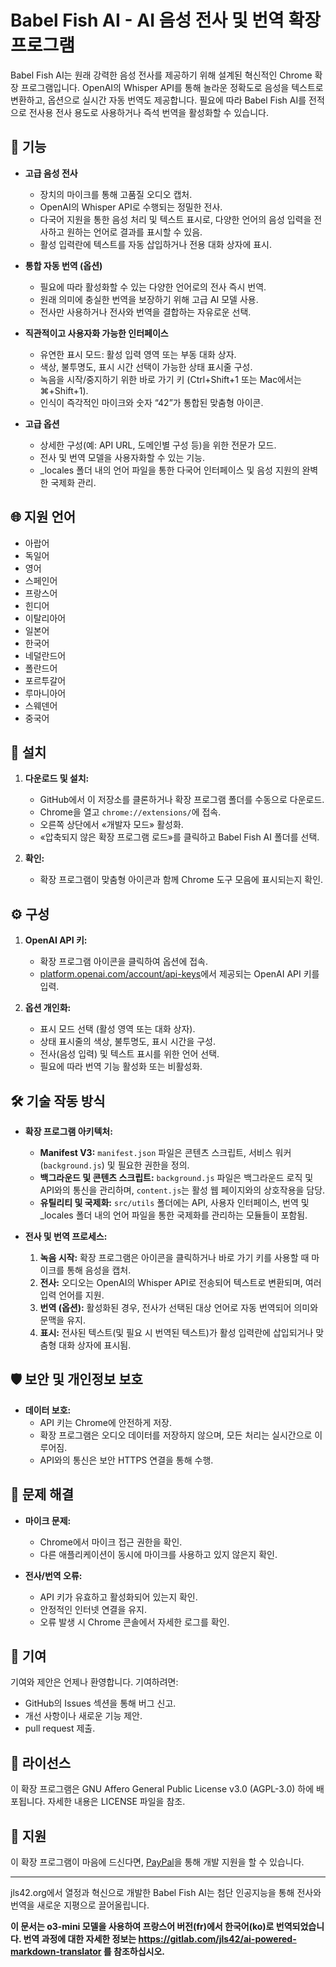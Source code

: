 # Babel Fish AI - AI 음성 전사 및 번역 확장 프로그램

Babel Fish AI는 원래 강력한 음성 전사를 제공하기 위해 설계된 혁신적인 Chrome 확장 프로그램입니다. OpenAI의 Whisper API를 통해 놀라운 정확도로 음성을 텍스트로 변환하고, 옵션으로 실시간 자동 번역도 제공합니다. 필요에 따라 Babel Fish AI를 전적으로 전사용 전사 용도로 사용하거나 즉석 번역을 활성화할 수 있습니다.

## 🌟 기능

- **고급 음성 전사**
  - 장치의 마이크를 통해 고품질 오디오 캡처.
  - OpenAI의 Whisper API로 수행되는 정밀한 전사.
  - 다국어 지원을 통한 음성 처리 및 텍스트 표시로, 다양한 언어의 음성 입력을 전사하고 원하는 언어로 결과를 표시할 수 있음.
  - 활성 입력란에 텍스트를 자동 삽입하거나 전용 대화 상자에 표시.

- **통합 자동 번역 (옵션)**
  - 필요에 따라 활성화할 수 있는 다양한 언어로의 전사 즉시 번역.
  - 원래 의미에 충실한 번역을 보장하기 위해 고급 AI 모델 사용.
  - 전사만 사용하거나 전사와 번역을 결합하는 자유로운 선택.

- **직관적이고 사용자화 가능한 인터페이스**
  - 유연한 표시 모드: 활성 입력 영역 또는 부동 대화 상자.
  - 색상, 불투명도, 표시 시간 선택이 가능한 상태 표시줄 구성.
  - 녹음을 시작/중지하기 위한 바로 가기 키 (Ctrl+Shift+1 또는 Mac에서는 ⌘+Shift+1).
  - 인식이 즉각적인 마이크와 숫자 “42”가 통합된 맞춤형 아이콘.

- **고급 옵션**
  - 상세한 구성(예: API URL, 도메인별 구성 등)을 위한 전문가 모드.
  - 전사 및 번역 모델을 사용자화할 수 있는 기능.
  - _locales 폴더 내의 언어 파일을 통한 다국어 인터페이스 및 음성 지원의 완벽한 국제화 관리.

## 🌐 지원 언어

- 아랍어
- 독일어
- 영어
- 스페인어
- 프랑스어
- 힌디어
- 이탈리아어
- 일본어
- 한국어
- 네덜란드어
- 폴란드어
- 포르투갈어
- 루마니아어
- 스웨덴어
- 중국어

## 🚀 설치

1. **다운로드 및 설치:**
   - GitHub에서 이 저장소를 클론하거나 확장 프로그램 폴더를 수동으로 다운로드.
   - Chrome을 열고 `chrome://extensions/`에 접속.
   - 오른쪽 상단에서 «개발자 모드» 활성화.
   - «압축되지 않은 확장 프로그램 로드»를 클릭하고 Babel Fish AI 폴더를 선택.

2. **확인:**
   - 확장 프로그램이 맞춤형 아이콘과 함께 Chrome 도구 모음에 표시되는지 확인.

## ⚙️ 구성

1. **OpenAI API 키:**
   - 확장 프로그램 아이콘을 클릭하여 옵션에 접속.
   - [platform.openai.com/account/api-keys](https://platform.openai.com/account/api-keys)에서 제공되는 OpenAI API 키를 입력.

2. **옵션 개인화:**
   - 표시 모드 선택 (활성 영역 또는 대화 상자).
   - 상태 표시줄의 색상, 불투명도, 표시 시간을 구성.
   - 전사(음성 입력) 및 텍스트 표시를 위한 언어 선택.
   - 필요에 따라 번역 기능 활성화 또는 비활성화.

## 🛠️ 기술 작동 방식

- **확장 프로그램 아키텍처:**
  - **Manifest V3:** `manifest.json` 파일은 콘텐츠 스크립트, 서비스 워커(`background.js`) 및 필요한 권한을 정의.
  - **백그라운드 및 콘텐츠 스크립트:** `background.js` 파일은 백그라운드 로직 및 API와의 통신을 관리하며, `content.js`는 활성 웹 페이지와의 상호작용을 담당.
  - **유틸리티 및 국제화:** `src/utils` 폴더에는 API, 사용자 인터페이스, 번역 및 _locales 폴더 내의 언어 파일을 통한 국제화를 관리하는 모듈들이 포함됨.

- **전사 및 번역 프로세스:**
  1. **녹음 시작:** 확장 프로그램은 아이콘을 클릭하거나 바로 가기 키를 사용할 때 마이크를 통해 음성을 캡처.
  2. **전사:** 오디오는 OpenAI의 Whisper API로 전송되어 텍스트로 변환되며, 여러 입력 언어를 지원.
  3. **번역 (옵션):** 활성화된 경우, 전사가 선택된 대상 언어로 자동 번역되어 의미와 문맥을 유지.
  4. **표시:** 전사된 텍스트(및 필요 시 번역된 텍스트)가 활성 입력란에 삽입되거나 맞춤형 대화 상자에 표시됨.

## 🛡️ 보안 및 개인정보 보호

- **데이터 보호:**
  - API 키는 Chrome에 안전하게 저장.
  - 확장 프로그램은 오디오 데이터를 저장하지 않으며, 모든 처리는 실시간으로 이루어짐.
  - API와의 통신은 보안 HTTPS 연결을 통해 수행.

## 🔧 문제 해결

- **마이크 문제:**
  - Chrome에서 마이크 접근 권한을 확인.
  - 다른 애플리케이션이 동시에 마이크를 사용하고 있지 않은지 확인.

- **전사/번역 오류:**
  - API 키가 유효하고 활성화되어 있는지 확인.
  - 안정적인 인터넷 연결을 유지.
  - 오류 발생 시 Chrome 콘솔에서 자세한 로그를 확인.

## 🤝 기여

기여와 제안은 언제나 환영합니다. 기여하려면:
- GitHub의 Issues 섹션을 통해 버그 신고.
- 개선 사항이나 새로운 기능 제안.
- pull request 제출.

## 📄 라이선스

이 확장 프로그램은 GNU Affero General Public License v3.0 (AGPL-3.0) 하에 배포됩니다. 자세한 내용은 LICENSE 파일을 참조.

## 💝 지원

이 확장 프로그램이 마음에 드신다면, [PayPal](https://paypal.me/jls)을 통해 개발 지원을 할 수 있습니다.

---
jls42.org에서 열정과 혁신으로 개발한 Babel Fish AI는 첨단 인공지능을 통해 전사와 번역을 새로운 지평으로 끌어올립니다.

**이 문서는 o3-mini 모델을 사용하여 프랑스어 버전(fr)에서 한국어(ko)로 번역되었습니다. 번역 과정에 대한 자세한 정보는 https://gitlab.com/jls42/ai-powered-markdown-translator 를 참조하십시오.**

